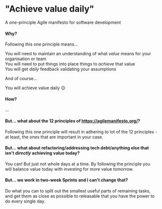 # "Achieve value daily"

A one-principle Agile manifesto for software development

#### Why?

Following this one principle means...

You will need to maintain an understanding of what _value_ means for your organisation or team<br>
You will need to put things into place things to _achieve_ that value<br>
You will get _daily_ feedback validating your assumptions

And of course...

You will achieve value daily 😉

#### How?

...

#### But... what about the 12 principles of https://agilemanifesto.org/?

Following this one principle will result in adhering to lot of the 12 principles - at least, the ones that are important in your case.

#### But... what about refactoring/addressing tech debt/anything else that isn't _directly_ achieving value today?

You can! But just not whole days at a time. By following the principle you will balance value today with investing for more value tomorrow.

#### But... we work in two-week Sprints and I can't change that?

Do what you can to split out the smallest useful parts of remaining tasks, and get them as close as possible to releasable that you have the power to do every single day.
